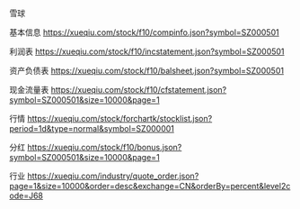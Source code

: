 雪球 

基本信息 https://xueqiu.com/stock/f10/compinfo.json?symbol=SZ000501 

利润表 https://xueqiu.com/stock/f10/incstatement.json?symbol=SZ000501 

资产负债表 https://xueqiu.com/stock/f10/balsheet.json?symbol=SZ000501 

现金流量表 https://xueqiu.com/stock/f10/cfstatement.json?symbol=SZ000501&size=10000&page=1 

行情 https://xueqiu.com/stock/forchartk/stocklist.json?period=1d&type=normal&symbol=SZ000001 

分红 https://xueqiu.com/stock/f10/bonus.json?symbol=SZ000501&size=10000&page=1

行业 https://xueqiu.com/industry/quote_order.json?page=1&size=10000&order=desc&exchange=CN&orderBy=percent&level2code=J68
